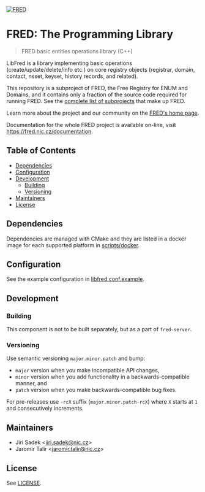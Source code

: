 [![FRED](https://fred.nic.cz/documentation/html/_static/fred-logo.png)](https://fred.nic.cz)

# FRED: The Programming Library

> FRED basic entities operations library (C++)

LibFred is a library implementing basic operations (create/update/delete/info etc.)
on core registry objects (registrar, domain, contact, nsset, keyset, history records,
and related).

This repository is a subproject of FRED, the Free Registry for ENUM and Domains,
and it contains only a fraction of the source code required for running FRED.
See the
[complete list of subprojects](https://fred.nic.cz/documentation/html/Architecture/SourceCode.html)
that make up FRED.

Learn more about the project and our community on the [FRED's home page](https://fred.nic.cz).

Documentation for the whole FRED project is available on-line, visit https://fred.nic.cz/documentation.

## Table of Contents

- [Dependencies](#dependencies)
- [Configuration](#configuration)
- [Development](#development)
    - [Building](#building)
    - [Versioning](#versioning)
- [Maintainers](#maintainers)
- [License](#license)

## Dependencies

Dependencies are managed with CMake and they are listed in a docker image
for each supported platform in [scripts/docker](scripts/docker).

## Configuration

See the example configuration in [libfred.conf.example](libfred.conf.example).

## Development

### Building

This component is not to be built separately, but as a part of `fred-server`.

### Versioning

Use semantic versioning `major.minor.patch` and bump:
  * `major` version when you make incompatible API changes,
  * `minor` version when you add functionality in a backwards-compatible manner, and
  * `patch` version when you make backwards-compatible bug fixes.

For pre-releases use `-rcX` suffix (`major.minor.patch-rcX`)
where `X` starts at `1` and consecutively increments.

## Maintainers

- Jiri Sadek <[jiri.sadek@nic.cz](mailto:jiri.sadek@nic.cz)>
- Jaromir Talir <[jaromir.talir@nic.cz](mailto:jaromir.talir@nic.cz)>

## License

See [LICENSE](LICENSE).
